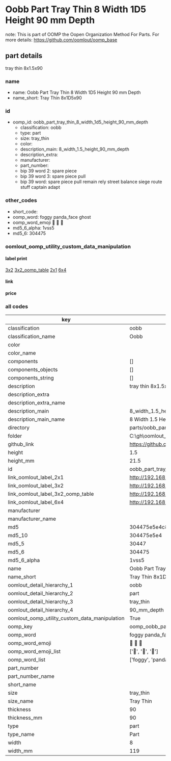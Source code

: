 # Oobb Part Tray Thin 8 Width 1D5 Height 90 mm Depth  

note: This is part of OOMP the Oopen Organization Method For Parts. For more details: https://github.com/oomlout/oomp_base

##  part details
  



tray thin 8x1.5x90



### name
* name: Oobb Part Tray Thin 8 Width 1D5 Height 90 mm Depth
* name_short: Tray Thin 8x1D5x90 
### id
* oomp_id: oobb_part_tray_thin_8_width_1d5_height_90_mm_depth
  * classification: oobb
  * type: part
  * size: tray_thin
  * color: 
  * description_main: 8_width_1.5_height_90_mm_depth
  * description_extra: 
  * manufacturer: 
  * part_number: 
  * bip 39 word 2: spare piece
  * bip 39 word 3: spare piece pull
  * bip 39 word: spare piece pull remain rely street balance siege route stuff captain adapt

### other_codes
* short_code: 
* oomp_word: foggy panda_face ghost
* oomp_word_emoji :foggy: :panda_face: :ghost:
* md5_6_alpha: 1vss5
* md5_6: 304475






### oomlout_oomp_utility_custom_data_manipulation
#### label print
[3x2](http://192.168.1.245:1112/?label=oomp%201vss5)
[3x2_oomp_table](http://192.168.1.108:1112/?label=oomp%201vss5)
[2x1](http://192.168.1.242:1112/?label=oomp%201vss5)
[6x4](http://192.168.1.55:1112/?label=oomp%201vss5)    

#### link

                              

#### price







### all codes 
| key | value |  
| --- | --- |  
| classification | oobb |  
| classification_name | Oobb |  
| color |  |  
| color_name |  |  
| components | [] |  
| components_objects | [] |  
| components_string | [] |  
| description | tray thin 8x1.5x90 |  
| description_extra |  |  
| description_extra_name |  |  
| description_main | 8_width_1.5_height_90_mm_depth |  
| description_main_name | 8 Width 1.5 Height 90 mm Depth |  
| directory | parts/oobb_part_tray_thin_8_width_1d5_height_90_mm_depth |  
| folder | C:\gh\oomlout_oobb_version_4_generated_parts\parts\oobb_part_tray_thin_8_width_1d5_height_90_mm_depth |  
| github_link | https://github.com/oomlout/oomlout_oomp_part_src/tree/main/parts/oobb_part_tray_thin_8_width_1d5_height_90_mm_depth |  
| height | 1.5 |  
| height_mm | 21.5 |  
| id | oobb_part_tray_thin_8_width_1d5_height_90_mm_depth |  
| link_oomlout_label_2x1 | http://192.168.1.242:1112/?label=oomp%201vss5 |  
| link_oomlout_label_3x2 | http://192.168.1.245:1112/?label=oomp%201vss5 |  
| link_oomlout_label_3x2_oomp_table | http://192.168.1.108:1112/?label=oomp%201vss5 |  
| link_oomlout_label_6x4 | http://192.168.1.55:1112/?label=oomp%201vss5 |  
| manufacturer |  |  
| manufacturer_name |  |  
| md5 | 304475e5e4c802375bdabb595aa91e83 |  
| md5_10 | 304475e5e4 |  
| md5_5 | 30447 |  
| md5_6 | 304475 |  
| md5_6_alpha | 1vss5 |  
| name | Oobb Part Tray Thin 8 Width 1D5 Height 90 mm Depth |  
| name_short | Tray Thin 8x1D5x90  |  
| oomlout_detail_hierarchy_1 | oobb |  
| oomlout_detail_hierarchy_2 | part |  
| oomlout_detail_hierarchy_3 | tray_thin |  
| oomlout_detail_hierarchy_4 | 90_mm_depth |  
| oomlout_oomp_utility_custom_data_manipulation | True |  
| oomp_key | oomp_oobb_part_tray_thin_8_width_1d5_height_90_mm_depth |  
| oomp_word | foggy panda_face ghost |  
| oomp_word_emoji | :foggy: :panda_face: :ghost: |  
| oomp_word_emoji_list | [':foggy:', ':panda_face:', ':ghost:'] |  
| oomp_word_list | ['foggy', 'panda_face', 'ghost'] |  
| part_number |  |  
| part_number_name |  |  
| short_name |  |  
| size | tray_thin |  
| size_name | Tray Thin |  
| thickness | 90 |  
| thickness_mm | 90 |  
| type | part |  
| type_name | Part |  
| width | 8 |  
| width_mm | 119 |  
